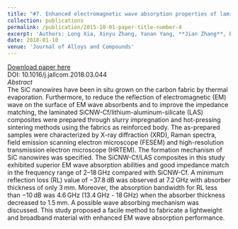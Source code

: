 ```yaml
---
title: "#7. Enhanced electromagnetic wave absorption properties of laminated SiCNW-Cf/lithium–aluminum–silicate (LAS) composites"
collection: publications
permalink: /publication/2015-10-01-paper-title-number-4
excerpt: 'Authors: Long Xia, Xinyu Zhang, Yanan Yang, **Jian Zhang**, Bo Zhong, Tao Zhang, Huatao Wang'
date: 2018-01-10
venue: 'Journal of Alloys and Compounds'
---
```



[Download paper here](https://doi.org/10.1016/j.jallcom.2018.03.044)       
DOI: 10.1016/j.jallcom.2018.03.044       
*Abstract*       
The SiC nanowires have been in situ grown on the carbon fabric by thermal evaporation. Furthermore, to reduce the reflection of electromagnetic (EM) wave on the surface of EM wave absorbents and to improve the impedance matching, the laminated SiCNW-Cf/lithium-aluminum-silicate (LAS) composites were prepared through slurry impregnation and hot-pressing sintering methods using the fabrics as reinforced body. The as-prepared samples were characterized by X-ray diffraction (XRD), Raman spectra, field emission scanning electron microscope (FESEM) and high-resolution transmission electron microscope (HRTEM). The formation mechanism of SiC nanowires was specified. The SiCNW-Cf/LAS composites in this study exhibited superior EM wave absorption abilities and good impedance match in the frequency range of 2–18 GHz compared with SiCNW-Cf. A minimum reflection loss (RL) value of −37.8 dB was observed at 7.2 GHz with absorber thickness of only 3 mm. Moreover, the absorption bandwidth for RL less than −10 dB was 4.6 GHz (13.4 GHz - 18 GHz) when the absorber thickness decreased to 1.5 mm. A possible wave absorbing mechanism was discussed. This study proposed a facile method to fabricate a lightweight and broadband material with enhanced EM wave absorption performance.
